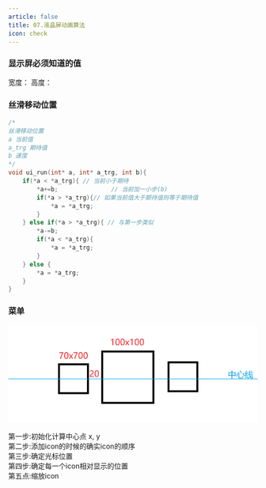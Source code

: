 ```yaml
---
article: false
title: 07.液晶屏动画算法
icon: check
---
```


### 显示屏必须知道的值
宽度：
高度：


### 丝滑移动位置
```C
/*
丝滑移动位置
a 当前值
a_trg 期待值
b 速度
*/
void ui_run(int* a, int* a_trg, int b){
	if(*a < *a_trg){ // 当前小于期待
		*a+=b;				 // 当前加一小步(b)
		if(*a > *a_trg){// 如果当前值大于期待值则等于期待值
			*a = *a_trg;
		}
	} else if(*a > *a_trg){ // 与第一步类似
		*a-=b;
		if(*a < *a_trg){
			*a = *a_trg;
		}
	} else {
		*a = *a_trg;
	}
}
```

### 菜单
![img.png](images%2Fimg.png)

第一步:初始化计算中心点 x, y  <br>
第二步:添加icon的时候的确实icon的顺序   <br>
第三步:确定光标位置    <br>
第四步:确定每一个icon相对显示的位置 <br>
第五点:缩放icon   <br>




























